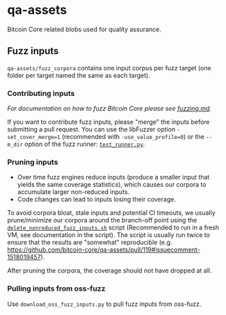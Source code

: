 # qa-assets

Bitcoin Core related blobs used for quality assurance.

## Fuzz inputs

`qa-assets/fuzz_corpora` contains one input corpus per fuzz target (one
folder per target named the same as each target).

### Contributing inputs

*For documentation on how to fuzz Bitcoin Core please see
[fuzzing.md](https://github.com/bitcoin/bitcoin/blob/master/doc/fuzzing.md).*

If you want to contribute fuzz inputs, please "merge" the inputs before
submitting a pull request. You can use the libFuzzer option `-set_cover_merge=1`
(recommended with `-use_value_profile=0`) or the `--m_dir` option of the fuzz
runner:
[`test_runner.py`](https://github.com/bitcoin/bitcoin/blob/master/test/fuzz/test_runner.py).

### Pruning inputs 

* Over time fuzz engines reduce inputs (produce a smaller input that yields the
  same coverage statistics), which causes our corpora to accumulate larger
  non-reduced inputs. 
* Code changes can lead to inputs losing their coverage.

To avoid corpora bloat, stale inputs and potential CI timeouts, we usually
prune/minimize our corpora around the branch-off point using the
[`delete_nonreduced_fuzz_inputs.sh`](https://raw.githubusercontent.com/bitcoin-core/bitcoin-maintainer-tools/main/delete_nonreduced_fuzz_inputs.sh)
script (Recommended to run in a fresh VM, see documentation in the script). The
script is usually run twice to ensure that the results are "somewhat"
reproducible (e.g.
https://github.com/bitcoin-core/qa-assets/pull/119#issuecomment-1518019457).

After pruning the corpora, the coverage should not have dropped at all.

### Pulling inputs from oss-fuzz

Use `download_oss_fuzz_inputs.py` to pull fuzz inputs from oss-fuzz.
